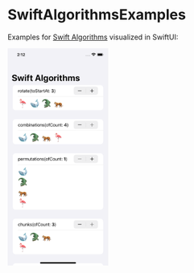 # SwiftAlgorithmsExamples

Examples for [Swift Algorithms](https://swift.org/blog/swift-algorithms/) visualized in SwiftUI:

<img src="doc/screenshot.png" width="200"/>

